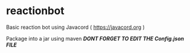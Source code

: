 # reactionbot

Basic reaction bot using Javacord ( https://javacord.org )

Package into a jar using maven
***DONT FORGET TO EDIT THE Config.json FILE***

